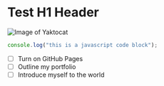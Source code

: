 # Test H1 Header
![Image of Yaktocat](https://octodex.github.com/images/yaktocat.png)
``` javascript
console.log("this is a javascript code block");
```
- [ ] Turn on GitHub Pages
- [ ] Outline my portfolio
- [ ] Introduce myself to the world

